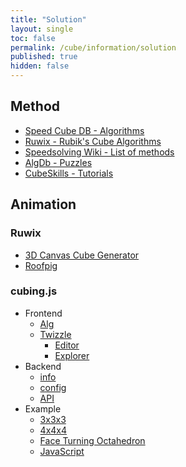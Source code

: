 ```yaml
---
title: "Solution"
layout: single
toc: false
permalink: /cube/information/solution
published: true
hidden: false
---
```


<head>
  <base target="_blank">
</head>



## Method

- [Speed Cube DB - Algorithms](https://speedcubedb.com/a/3x3)
- [Ruwix - Rubik's Cube Algorithms](https://ruwix.com/the-rubiks-cube/algorithm/)
- [Speedsolving Wiki - List of methods](https://www.speedsolving.com/wiki/index.php/List_of_methods)
- [AlgDb - Puzzles](http://algdb.net/)
- [CubeSkills - Tutorials](https://www.cubeskills.com/tutorials)



## Animation

### Ruwix
  
- [3D Canvas Cube Generator](https://ruwix.com/widget/3d/)
- [Roofpig](https://github.com/larspetrus/Roofpig/tree/master)

### cubing.js

- Frontend
  - [Alg](https://alg.cubing.net/)
  - [Twizzle](https://alpha.twizzle.net/)
    - [Editor](https://alpha.twizzle.net/edit/)
    - [Explorer](https://alpha.twizzle.net/explore/)
- Backend
  - [info](https://js.cubing.net/cubing/twisty/)
  - [config](https://experiments.cubing.net/cubing.js/twisty/twisty-player-config.html)
  - [API](https://js.cubing.net/cubing/api/)
- Example
  - [3x3x3](https://codepen.io/cubing/pen/gOLMYqK)
  - [4x4x4](https://codepen.io/cubing/pen/MWbegxW)
  - [Face Turning Octahedron](https://codepen.io/cubing/pen/xxROKBR)
  - [JavaScript](https://codepen.io/cubing/pen/vYyKBMd)
